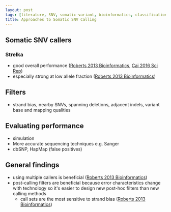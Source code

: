```yaml
---
layout: post
tags: [literature, SNV, somatic-variant, bioinformatics, classification]
title: Approaches to Somatic SNV Calling
---
```


## Somatic SNV callers

### Strelka

* good overall performance ([Roberts 2013 Bioinformatics][Roberts 2013 Bioinformatics], [Cai 2016 Sci Rep][Cai 2016 Sci Rep])
* especially strong at low allele fraction ([Roberts 2013 Bioinformatics][Roberts 2013 Bioinformatics])

## Filters

* strand bias, nearby SNVs, spanning deletions, adjacent indels, variant base and mapping qualities

## Evaluating performance

* simulation
* More accurate sequencing techniques e.g. Sanger
* dbSNP, HapMap (false positives)

## General findings

* using multiple callers is beneficial ([Roberts 2013 Bioinformatics][Roberts 2013 Bioinformatics])
* post-calling filters are beneficial because error characteristics change with technology so it's easier to design new post-hoc filters than new calling methods
    * call sets are the most sensitive to strand bias ([Roberts 2013 Bioinformatics][Roberts 2013 Bioinformatics])

[Roberts 2013 Bioinformatics]: https://www.ncbi.nlm.nih.gov/pmc/articles/PMC3753564
[Cai 2016 Sci Rep]: https://www.ncbi.nlm.nih.gov/pmc/articles/PMC5118795/
